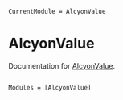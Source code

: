 ```@meta
CurrentModule = AlcyonValue
```

# AlcyonValue

Documentation for [AlcyonValue](https://github.com/alcyon-lab/AlcyonValue.jl).

```@index
```

```@autodocs
Modules = [AlcyonValue]
```
